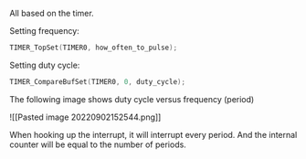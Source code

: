 All based on the timer.

Setting frequency:

```C
TIMER_TopSet(TIMER0, how_often_to_pulse);
```

Setting duty cycle:

```C
TIMER_CompareBufSet(TIMER0, 0, duty_cycle);
```

The following image shows duty cycle versus frequency (period)

![[Pasted image 20220902152544.png]]


When hooking up the interrupt, it will interrupt every period.  And the internal counter will be equal to the number of periods.